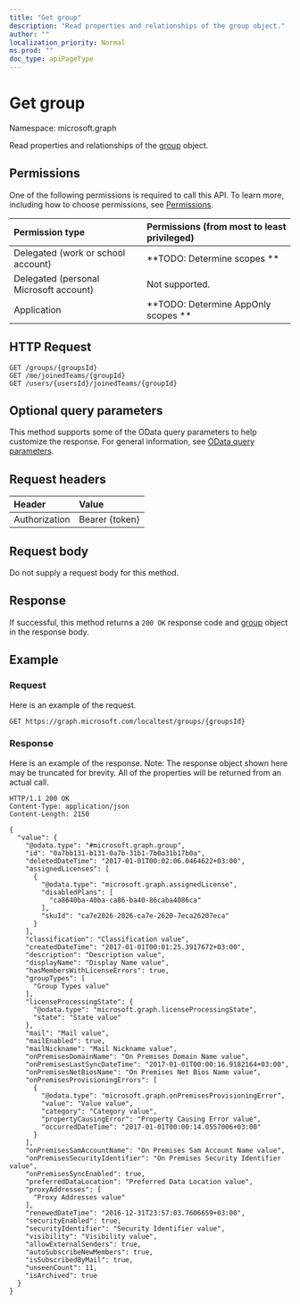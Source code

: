 ```yaml
---
title: "Get group"
description: "Read properties and relationships of the group object."
author: ""
localization_priority: Normal
ms.prod: ""
doc_type: apiPageType
---
```


# Get group

Namespace: microsoft.graph

Read properties and relationships of the [group](../resources/group.md) object.

## Permissions
One of the following permissions is required to call this API. To learn more, including how to choose permissions, see [Permissions](/concepts/permissions-reference.md).

|Permission type|Permissions (from most to least privileged)|
|:---|:---|
|Delegated (work or school account)|**TODO: Determine scopes **|
|Delegated (personal Microsoft account)|Not supported.|
|Application|**TODO: Determine AppOnly scopes **|

## HTTP Request
<!-- {
  "blockType": "ignored"
}
-->
``` http
GET /groups/{groupsId}
GET /me/joinedTeams/{groupId}
GET /users/{usersId}/joinedTeams/{groupId}
```

## Optional query parameters
This method supports some of the OData query parameters to help customize the response. For general information, see [OData query parameters](/graph/query-parameters).

## Request headers
|Header|Value|
|:---|:---|
|Authorization|Bearer {token}|

## Request body
Do not supply a request body for this method.

## Response
If successful, this method returns a `200 OK` response code and [group](../resources/group.md) object in the response body.

## Example

### Request
Here is an example of the request.
<!-- {
  "blockType": "request",
  "name": "get_group"
}
-->
``` http
GET https://graph.microsoft.com/localtest/groups/{groupsId}
```

### Response
Here is an example of the response. Note: The response object shown here may be truncated for brevity. All of the properties will be returned from an actual call.
<!-- {
  "blockType": "response",
  "truncated": true,
  "@odata.type": "microsoft.graph.group"
}
-->
``` http
HTTP/1.1 200 OK
Content-Type: application/json
Content-Length: 2150

{
  "value": {
    "@odata.type": "#microsoft.graph.group",
    "id": "0a7bb131-b131-0a7b-31b1-7b0a31b17b0a",
    "deletedDateTime": "2017-01-01T00:02:06.0464622+03:00",
    "assignedLicenses": [
      {
        "@odata.type": "microsoft.graph.assignedLicense",
        "disabledPlans": [
          "ca8640ba-40ba-ca86-ba40-86caba4086ca"
        ],
        "skuId": "ca7e2026-2026-ca7e-2620-7eca26207eca"
      }
    ],
    "classification": "Classification value",
    "createdDateTime": "2017-01-01T00:01:25.3917672+03:00",
    "description": "Description value",
    "displayName": "Display Name value",
    "hasMembersWithLicenseErrors": true,
    "groupTypes": [
      "Group Types value"
    ],
    "licenseProcessingState": {
      "@odata.type": "microsoft.graph.licenseProcessingState",
      "state": "State value"
    },
    "mail": "Mail value",
    "mailEnabled": true,
    "mailNickname": "Mail Nickname value",
    "onPremisesDomainName": "On Premises Domain Name value",
    "onPremisesLastSyncDateTime": "2017-01-01T00:00:16.9182164+03:00",
    "onPremisesNetBiosName": "On Premises Net Bios Name value",
    "onPremisesProvisioningErrors": [
      {
        "@odata.type": "microsoft.graph.onPremisesProvisioningError",
        "value": "Value value",
        "category": "Category value",
        "propertyCausingError": "Property Causing Error value",
        "occurredDateTime": "2017-01-01T00:00:14.0557006+03:00"
      }
    ],
    "onPremisesSamAccountName": "On Premises Sam Account Name value",
    "onPremisesSecurityIdentifier": "On Premises Security Identifier value",
    "onPremisesSyncEnabled": true,
    "preferredDataLocation": "Preferred Data Location value",
    "proxyAddresses": [
      "Proxy Addresses value"
    ],
    "renewedDateTime": "2016-12-31T23:57:03.7606659+03:00",
    "securityEnabled": true,
    "securityIdentifier": "Security Identifier value",
    "visibility": "Visibility value",
    "allowExternalSenders": true,
    "autoSubscribeNewMembers": true,
    "isSubscribedByMail": true,
    "unseenCount": 11,
    "isArchived": true
  }
}
```

